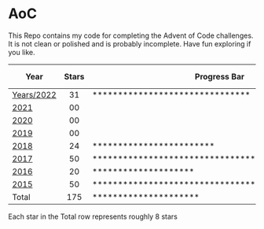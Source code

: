 # AoC

This Repo contains my code for completing the Advent of Code challenges. It is not clean or polished and is probably incomplete. Have fun exploring if you like.

| Year         | Stars | Progress Bar                                       | Percent Done |
|--------------|:-----:|----------------------------------------------------|:-------------|
| [Years/2022](2022) | 31    | *******************************                    | 62%          |
| [2021](2021) | 00    |                                                    | 0%           |
| [2020](2020) | 00    |                                                    | 0%           |
| [2019](2019) | 00    |                                                    | 0%           |
| [2018](2018) | 24    | ************************                           | 48%          |
| [2017](2017) | 50    | ************************************************** | 100%         |
| [2016](2016) | 20    | ********************                               | 40%          |
| [2015](2015) | 50    | ************************************************** | 100%         |
| Total        | 175   | *********************                              | 43.8%        |

Each star in the Total row represents roughly 8 stars
